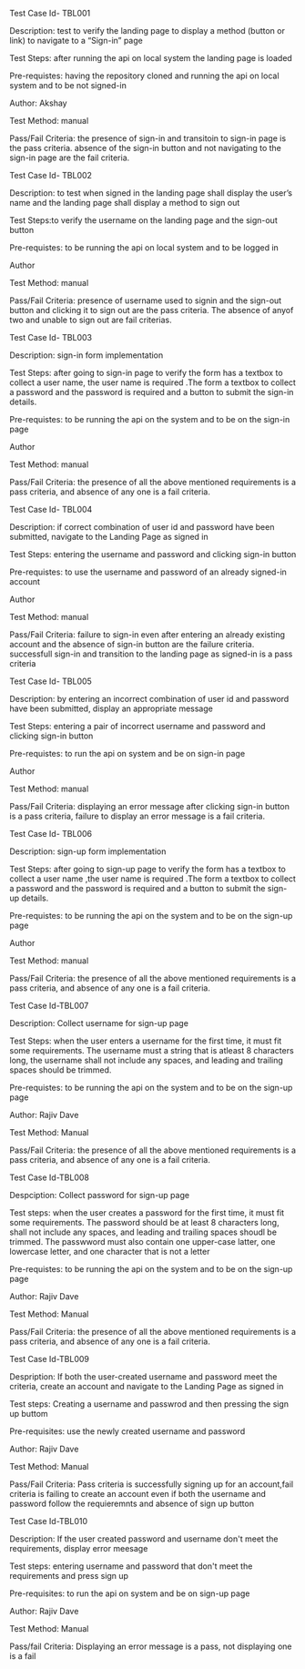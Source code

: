 Test Case Id- TBL001

Description: test to verify the landing page to display a method (button or link) to navigate to a “Sign-in” page

Test Steps: after running the api on local system the landing page is loaded 

Pre-requistes: having the repository cloned and running the api on local system and to be not signed-in

Author: Akshay

Test Method: manual

Pass/Fail Criteria: the presence of sign-in and transitoin to sign-in page is the pass criteria. absence of the sign-in button  and not navigating to the sign-in page are the fail criteria.



Test Case Id- TBL002

Description: to test when signed in the landing page shall display the user’s name and the landing page shall display a method to sign out

Test Steps:to verify the username on the landing page and the sign-out button

Pre-requistes: to be running the api on local system and to be logged in

Author

Test Method: manual

Pass/Fail Criteria: presence of username used to signin and the sign-out button and clicking it to sign out are the pass criteria. The absence of anyof two and unable to sign out are fail criterias.


Test Case Id- TBL003

Description: sign-in form implementation

Test Steps: after going to sign-in page to verify the form has a textbox to collect a user name, the user name is required .The form a textbox to collect a password and the 
password is required and a button to submit the sign-in details.

Pre-requistes: to be running the api on the system and to be on the sign-in page

Author

Test Method: manual 

Pass/Fail Criteria: the presence of all the above mentioned requirements is a pass criteria, and absence of any one is a fail criteria.


Test Case Id- TBL004

Description: if correct combination of user id and password have been submitted, navigate to the Landing Page as signed in

Test Steps: entering the username and password and clicking sign-in button 

Pre-requistes: to use the username and password of an already signed-in account

Author

Test Method: manual

Pass/Fail Criteria: failure to sign-in even after entering an already existing account and the absence of sign-in button are the failure criteria. successfull sign-in and transition to the landing page as signed-in is a pass criteria


Test Case Id- TBL005

Description: by entering an incorrect combination of user id and password have been submitted, display an appropriate message

Test Steps: entering a pair of incorrect username and password and clicking sign-in button 

Pre-requistes: to run the api on system and be on sign-in page

Author

Test Method: manual

Pass/Fail Criteria: displaying an error message after clicking sign-in button is a pass criteria, failure to display an error message is a fail criteria.


Test Case Id- TBL006

Description: sign-up form implementation

Test Steps: after going to sign-up page to verify the form has a textbox to collect a user name ,the user name is required .The form a textbox to collect a password and the 
password is required and a button to submit the sign-up details.

Pre-requistes: to be running the api on the system and to be on the sign-up page

Author

Test Method: manual 

Pass/Fail Criteria: the presence of all the above mentioned requirements is a pass criteria, and absence of any one is a fail criteria.


Test Case Id-TBL007

Description: Collect username for sign-up page

Test Steps: when the user enters a username for the first time, it must fit some requirements. The username must a string that is atleast 8 characters long, the username shall not include any spaces, and leading and trailing spaces should be trimmed.

Pre-requistes: to be running the api on the system and to be on the sign-up page

Author: Rajiv Dave

Test Method: Manual

Pass/Fail Criteria: the presence of all the above mentioned requirements is a pass criteria, and absence of any one is a fail criteria.


Test Case Id-TBL008

Despciption: Collect password for sign-up page

Test steps: when the user creates a password for the first time, it must fit some requirements. The password should be at least 8 characters long, shall not include any spaces, and leading and trailing spaces shoudl be trimmed. The passwword must also contain one upper-case latter, one lowercase letter, and one character that is not a letter

Pre-requistes: to be running the api on the system and to be on the sign-up page

Author: Rajiv Dave

Test Method: Manual

Pass/Fail Criteria: the presence of all the above mentioned requirements is a pass criteria, and absence of any one is a fail criteria.


Test Case Id-TBL009

Despription: If both the user-created username and password meet the criteria, create an account and navigate to the Landing Page as signed in

Test steps: Creating a username and passwrod and then pressing the sign up buttom

Pre-requisites: use the newly created username and password

Author: Rajiv Dave

Test Method: Manual 

Pass/Fail Criteria: Pass criteria is successfully signing up for an account,fail criteria is failing to create an account even if both the username and password follow the requieremnts and absence of sign up button


Test Case Id-TBL010

Description: If the user created password and username don't meet the requirements, display error meesage

Test steps: entering username and password that don't meet the requirements and press sign up

Pre-requisites: to run the api on system and be on sign-up page

Author: Rajiv Dave

Test Method: Manual

Pass/fail Criteria: Displaying an error message is a pass, not displaying one is a fail






